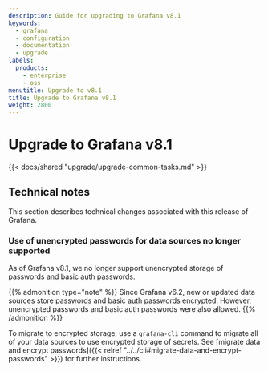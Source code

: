 ```yaml
---
description: Guide for upgrading to Grafana v8.1
keywords:
  - grafana
  - configuration
  - documentation
  - upgrade
labels:
  products:
    - enterprise
    - oss
menutitle: Upgrade to v8.1
title: Upgrade to Grafana v8.1
weight: 2800
---
```


# Upgrade to Grafana v8.1

{{< docs/shared "upgrade/upgrade-common-tasks.md" >}}

## Technical notes

This section describes technical changes associated with this release of Grafana.

### Use of unencrypted passwords for data sources no longer supported

As of Grafana v8.1, we no longer support unencrypted storage of passwords and basic auth passwords.

{{% admonition type="note" %}}
Since Grafana v6.2, new or updated data sources store passwords and basic auth passwords encrypted. However, unencrypted passwords and basic auth passwords were also allowed.
{{% /admonition %}}

To migrate to encrypted storage, use a `grafana-cli` command to migrate all of your data sources to use encrypted storage of secrets. See [migrate data and encrypt passwords]({{< relref "../../cli#migrate-data-and-encrypt-passwords" >}}) for further instructions.
